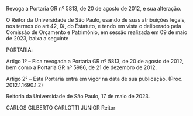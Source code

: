 Revoga a Portaria GR nº 5813, de 20 de agosto de 2012, e sua alteração.

O Reitor da Universidade de São Paulo, usando de suas atribuições legais, nos termos do art 42, IX, do Estatuto, e tendo em vista o deliberado pela Comissão de Orçamento e Patrimônio, em sessão realizada em 09 de maio de 2023, baixa a seguinte

PORTARIA:

Artigo 1º – Fica revogada a Portaria GR nº 5813, de 20 de agosto de 2012, bem como a Portaria GR nº 5986, de 21 de dezembro de 2012.

Artigo 2° – Esta Portaria entra em vigor na data de sua publicação. (Proc. 2012.1.1690.1.2)

Reitoria da Universidade de São Paulo, 17 de maio de 2023.

CARLOS GILBERTO CARLOTTI JUNIOR
Reitor